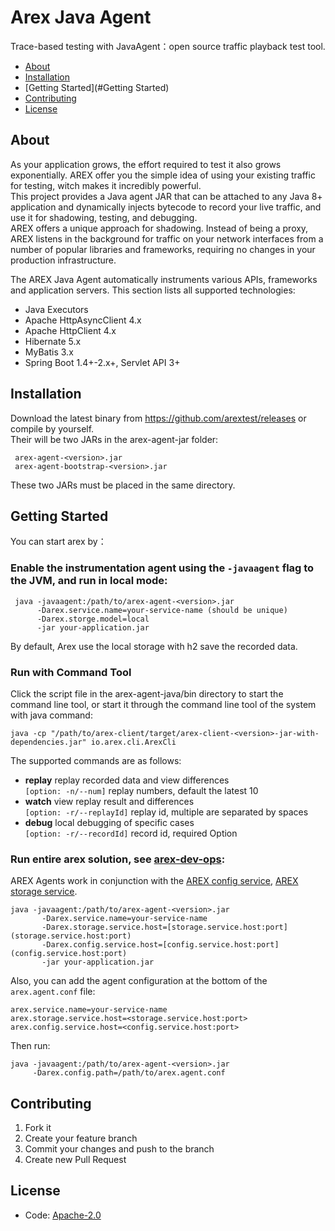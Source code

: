 # Arex Java Agent
Trace-based testing with JavaAgent：open source traffic playback test tool.
* [About](#About)
* [Installation](#Installation)
* [Getting Started](#Getting Started)
* [Contributing](#Contributing)
* [License](#License)

## About

As your application grows, the effort required to test it also grows exponentially. AREX offer you the simple idea of using your existing traffic for testing, witch makes it incredibly powerful.\
This project provides a Java agent JAR that can be attached to any Java 8+ application and dynamically injects bytecode to record your live traffic, and use it for shadowing, testing, and debugging.\
AREX offers a unique approach for shadowing. Instead of being a proxy, AREX listens in the background for traffic on your network interfaces from a number of popular libraries and frameworks, requiring no changes in your production infrastructure.

The AREX Java Agent automatically instruments various APIs, frameworks and application servers. This section lists all supported technologies:
- Java Executors
- Apache HttpAsyncClient 4.x
- Apache HttpClient 4.x
- Hibernate 5.x
- MyBatis 3.x
- Spring Boot 1.4+-2.x+, Servlet API 3+

## Installation

Download the latest binary from https://github.com/arextest/releases or compile by yourself.\
Their will be two JARs in the arex-agent-jar folder:
```
 arex-agent-<version>.jar
 arex-agent-bootstrap-<version>.jar
```
These two JARs must be placed in the same directory.

## Getting Started
You can start arex by：
### Enable the instrumentation agent using the `-javaagent` flag to the JVM, and run in local mode:
```
 java -javaagent:/path/to/arex-agent-<version>.jar
      -Darex.service.name=your-service-name (should be unique)
      -Darex.storge.model=local
      -jar your-application.jar
```
By default, Arex use the local storage with h2 save the recorded data.

### Run with Command Tool
Click the script file in the arex-agent-java/bin directory to start the command line tool, or start it through the command line tool of the system with java command:
 ```
java -cp "/path/to/arex-client/target/arex-client-<version>-jar-with-dependencies.jar" io.arex.cli.ArexCli
 ```
The supported commands are as follows:
- **replay** replay recorded data and view differences  
  `[option: -n/--num]` replay numbers, default the latest 10
- **watch** view replay result and differences  
  `[option: -r/--replayId]` replay id, multiple are separated by spaces
- **debug** local debugging of specific cases  
  `[option: -r/--recordId]` record id, required Option


### Run entire arex solution, see [arex-dev-ops](https://github.com/arextest/dev-ops/wiki):

AREX Agents work in conjunction with the [AREX config service](https://github.com/arextest/arex-config), [AREX storage service](https://github.com/arextest/arex-storage).
 ```
java -javaagent:/path/to/arex-agent-<version>.jar
        -Darex.service.name=your-service-name
        -Darex.storage.service.host=[storage.service.host:port](storage.service.host:port) 
        -Darex.config.service.host=[config.service.host:port](config.service.host:port)
        -jar your-application.jar
```

Also, you can add the agent configuration at the bottom of the `arex.agent.conf` file:
```
arex.service.name=your-service-name  
arex.storage.service.host=<storage.service.host:port> 
arex.config.service.host=<config.service.host:port> 
```
Then run:
 ```
 java -javaagent:/path/to/arex-agent-<version>.jar
      -Darex.config.path=/path/to/arex.agent.conf
 ```
## Contributing

1. Fork it
2. Create your feature branch
3. Commit your changes and push to the branch
4. Create new Pull Request

## License
- Code: [Apache-2.0](https://github.com/arextest/arex-agent-java/blob/LICENSE)
